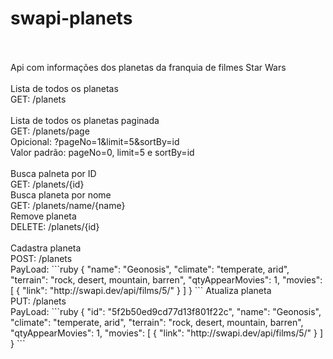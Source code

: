 # swapi-planets
<br />
<br />
Api com informações dos planetas da franquia de filmes Star Wars 
<br />
<br />
Lista de todos os planetas
<br />
GET: /planets
<br />
<br />
Lista de todos os planetas paginada
<br />
GET: /planets/page
<br />
Opicional: ?pageNo=1&limit=5&sortBy=id
<br />
Valor padrão: pageNo=0, limit=5 e sortBy=id
<br />
<br />
Busca palneta por ID
<br />
GET: /planets/{id}
<br />
Busca planeta por nome
<br />
GET: /planets/name/{name}
<br />
Remove planeta
<br />
DELETE: /planets/{id}
<br />
<br />
Cadastra planeta
<br />
POST: /planets
<br />
PayLoad:
```ruby
{
    "name": "Geonosis",
    "climate": "temperate, arid",
    "terrain": "rock, desert, mountain, barren",
    "qtyAppearMovies": 1,
    "movies": [
      {
        "link": "http://swapi.dev/api/films/5/"
      }
    ]
}
```
Atualiza planeta
<br />
PUT: /planets
<br />
PayLoad:
```ruby
{
    "id": "5f2b50ed9cd77d13f801f22c",
    "name": "Geonosis",
    "climate": "temperate, arid",
    "terrain": "rock, desert, mountain, barren",
    "qtyAppearMovies": 1,
    "movies": [
      {
        "link": "http://swapi.dev/api/films/5/"
      }
    ]
}
```
